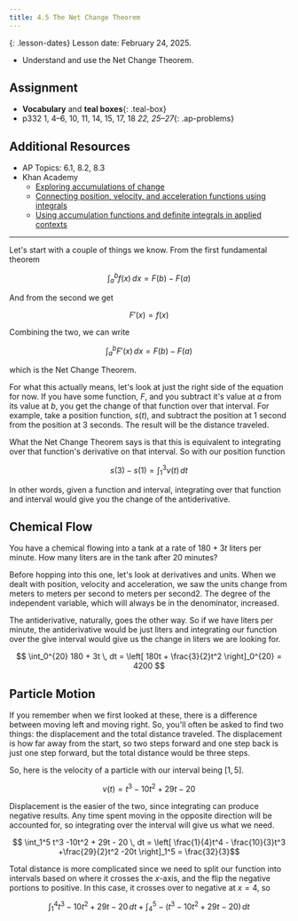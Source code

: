 ```yaml
---
title: 4.5 The Net Change Theorem
---
```


{: .lesson-dates}
Lesson date: February 24, 2025.

- Understand and use the Net Change Theorem.

## Assignment

- **Vocabulary** and **teal boxes**{: .teal-box}
- p332 1, 4–6, 10, 11, 14, 15, 17, 18 *22, 25–27*{: .ap-problems}

## Additional Resources

- AP Topics: 6.1, 8.2, 8.3
- Khan Academy
  - [Exploring accumulations of change](https://www.khanacademy.org/math/ap-calculus-ab/ab-integration-new/ab-6-1/v/introduction-to-integral-calculus)
  - [Connecting position, velocity, and acceleration functions using integrals](https://www.khanacademy.org/math/ap-calculus-ab/ab-applications-of-integration-new/ab-8-2/v/motion-problems-with-integrals)
  - [Using accumulation functions and definite integrals in applied contexts](https://www.khanacademy.org/math/ap-calculus-ab/ab-applications-of-integration-new/ab-8-3/v/area-under-rate-net-change)

---

Let's start with a couple of things we know. From the first fundamental theorem

$$ \int_a^b f(x) \, dx = F(b) - F(a) $$

And from the second we get

$$ F'(x) = f(x) $$

Combining the two, we can write

$$ \int_a^b F'(x) \, dx = F(b) - F(a) $$

which is the Net Change Theorem.

For what this actually means, let's look at just the right side of the equation for now. If you have some function, $F$, and you subtract it's value at $a$ from its value at $b$, you get the change of that function over that interval. For example, take a position function, $s(t)$, and subtract the position at 1 second from the position at 3 seconds. The result will be the distance traveled.

What the Net Change Theorem says is that this is equivalent to integrating over that function's derivative on that interval. So with our position function

$$ s(3) - s(1) = \int_1^3 v(t) \, dt $$

In other words, given a function and interval, integrating over that function and interval would give you the change of the antiderivative.

## Chemical Flow

You have a chemical flowing into a tank at a rate of $180 + 3t$ liters per minute. How many liters are in the tank after 20 minutes?

Before hopping into this one, let's look at derivatives and units. When we dealt with position, velocity and acceleration, we saw the units change from meters to meters per second to meters per second2. The degree of the independent variable, which will always be in the denominator, increased.

The antiderivative, naturally, goes the other way. So if we have liters per minute, the antiderivative would be just liters and integrating our function over the give interval would give us the change in liters we are looking for.

$$ \int_0^{20} 180 + 3t \, dt = \left[ 180t + \frac{3}{2}t^2 \right]_0^{20} = 4200 $$

## Particle Motion

If you remember when we first looked at these, there is a difference between moving left and moving right. So, you'll often be asked to find two things: the displacement and the total distance traveled. The displacement is how far away from the start, so two steps forward and one step back is just one step forward, but the total distance would be three steps.

So, here is the velocity of a particle with our interval being $[1,5]$.

$$ v(t) = t^3 -10t^2 + 29t - 20 $$

Displacement is the easier of the two, since integrating can produce negative results. Any time spent moving in the opposite direction will be accounted for, so integrating over the interval will give us what we need.

$$ \int_1^5 t^3 -10t^2 + 29t - 20 \, dt = \left[ \frac{1}{4}t^4 - \frac{10}{3}t^3 +\frac{29}{2}t^2 -20t \right]_1^5 = \frac{32}{3}$$

Total distance is more complicated since we need to split our function into intervals based on where it crosses the $x$-axis, and the flip the negative portions to positive. In this case, it crosses over to negative at $x=4$, so

$$ \int_1^4 t^3 -10t^2 + 29t - 20 \, dt + \int_4^5 -\left( t^3 -10t^2 + 29t - 20\right) \, dt $$
